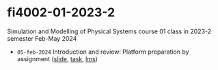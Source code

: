 # fi4002-01-2023-2
Simulation and Modelling of Physical Systems course 01 class in 2023-2 semester Feb-May 2024

+ `05-feb-2024` Introduction and review: Platform preparation by assignment ([slide](https://osf.io/z9ar6), [task](https://github.com/dudung/fi4002-01-2023-2/issues/1), [lms](https://edunex.itb.ac.id/courses/58544/preview/224047)) 
